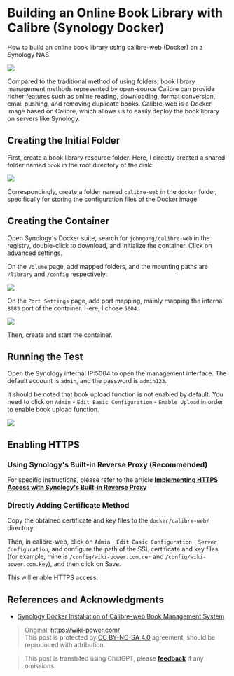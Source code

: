 # Building an Online Book Library with Calibre (Synology Docker)

How to build an online book library using calibre-web (Docker) on a Synology NAS.

![](https://f004.backblazeb2.com/file/wiki-media/img/20210429125418.png)

Compared to the traditional method of using folders, book library management methods represented by open-source Calibre can provide richer features such as online reading, downloading, format conversion, email pushing, and removing duplicate books. Calibre-web is a Docker image based on Calibre, which allows us to easily deploy the book library on servers like Synology.

## Creating the Initial Folder

First, create a book library resource folder. Here, I directly created a shared folder named `book` in the root directory of the disk:

![](https://f004.backblazeb2.com/file/wiki-media/img/20210429214028.png)

Correspondingly, create a folder named `calibre-web` in the `docker` folder, specifically for storing the configuration files of the Docker image.

## Creating the Container

Open Synology's Docker suite, search for `johngong/calibre-web` in the registry, double-click to download, and initialize the container. Click on advanced settings.

On the `Volume` page, add mapped folders, and the mounting paths are `/library` and `/config` respectively:

![](https://f004.backblazeb2.com/file/wiki-media/img/20210429214908.png)

On the `Port Settings` page, add port mapping, mainly mapping the internal `8083` port of the container. Here, I chose `5004`.

![](https://f004.backblazeb2.com/file/wiki-media/img/20210429215121.png)

Then, create and start the container.

## Running the Test

Open the Synology internal IP:5004 to open the management interface. The default account is `admin`, and the password is `admin123`.

It should be noted that book upload function is not enabled by default. You need to click on `Admin` - `Edit Basic Configuration` - `Enable Upload` in order to enable book upload function.

![](https://f004.backblazeb2.com/file/wiki-media/img/20210429215628.png)

## Enabling HTTPS

### Using Synology's Built-in Reverse Proxy (Recommended)

For specific instructions, please refer to the article [**Implementing HTTPS Access with Synology's Built-in Reverse Proxy**](https://wiki-power.com/en/%E7%94%A8%E7%BE%A4%E6%99%96%E8%87%AA%E5%B8%A6%E5%8F%8D%E5%90%91%E4%BB%A3%E7%90%86%E5%AE%9E%E7%8E%B0HTTPS%E8%AE%BF%E9%97%AE)

### Directly Adding Certificate Method

Copy the obtained certificate and key files to the `docker/calibre-web/` directory.

Then, in calibre-web, click on `Admin` - `Edit Basic Configuration` - `Server Configuration`, and configure the path of the SSL certificate and key files (for example, mine is `/config/wiki-power.com.cer` and `/config/wiki-power.com.key`), and then click on Save.

This will enable HTTPS access.

## References and Acknowledgments

- [Synology Docker Installation of Calibre-web Book Management System](https://www.chrno.cn/index.php/docker/15.html)

> Original: <https://wiki-power.com/>  
> This post is protected by [CC BY-NC-SA 4.0](https://creativecommons.org/licenses/by/4.0/deed.en) agreement, should be reproduced with attribution.

> This post is translated using ChatGPT, please [**feedback**](https://github.com/linyuxuanlin/Wiki_MkDocs/issues/new) if any omissions.